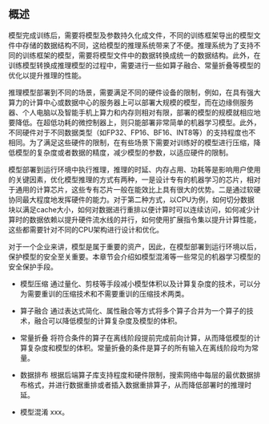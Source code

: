 ## 概述

模型完成训练后，需要将模型及参数持久化成文件，不同的训练框架导出的模型文件中存储的数据结构不同，这给模型的推理系统带来了不便。推理系统为了支持不同的训练框架的模型，需要将模型文件中的数据转换成统一的数据结构。此外，在训练模型转换成推理模型的过程中，需要进行一些如算子融合、常量折叠等模型的优化以提升推理的性能。

推理模型部署到不同的场景，需要满足不同的硬件设备的限制，例如，在具有强大算力的计算中心或数据中心的服务器上可以部署大规模的模型，而在边缘侧服务器、个人电脑以及智能手机上算力和内存则相对有限，部署的模型的规模就相应地要降低。在超低功耗的微控制器上，则只能部署非常简单的机器学习模型。此外，不同硬件对于不同数据类型（如FP32、FP16、BF16、INT8等）的支持程度也不相同。为了满足这些硬件的限制，在有些场景下需要对训练好的模型进行压缩，降低模型的复杂度或者数据的精度，减少模型的参数，以适应硬件的限制。

模型部署到运行环境中执行推理，推理的时延、内存占用、功耗等是影响用户使用的关键因素，优化模型推理的方式有两种，一是设计专有的机器学习的芯片，相对于通用的计算芯片，这些专有芯片一般在能效比上具有很大的优势。二是通过软硬协同最大程度地发挥硬件的能力。对于第二种方式，以CPU为例，如何切分数据块以满足cache大小，如何对数据进行重排以便计算时可以连续访问，如何减少计算时的数据依赖以提升硬件流水线的并行，如何使用扩展指令集以提升计算性能，这些都需要针对不同的CPU架构进行设计和优化。

对于一个企业来讲，模型是属于重要的资产，因此，在模型部署到运行环境以后，保护模型的安全至关重要。本章节会介绍如模型混淆等一些常见的机器学习模型的安全保护手段。

- 模型压缩 通过量化、剪枝等手段减小模型体积以及计算复杂度的技术，可以分为需要重训的压缩技术和不需要重训的压缩技术两类。

- 算子融合 通过表达式简化、属性融合等方式将多个算子合并为一个算子的技术，融合可以降低模型的计算复杂度及模型的体积。

- 常量折叠 将符合条件的算子在离线阶段提前完成前向计算，从而降低模型的计算复杂度和模型的体积。常量折叠的条件是算子的所有输入在离线阶段均为常量。

- 数据排布 根据后端算子库支持程度和硬件限制，搜索网络中每层的最优数据排布格式，并进行数据重排或者插入数据重排算子，从而降低部署时的推理时延。

- 模型混淆 xxx。
